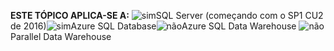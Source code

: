 <Token>**ESTE TÓPICO APLICA-SE A:** ![sim](media/yes.png)SQL Server (começando com o SP1 CU2 de 2016)![sim](media/yes.png)Azure SQL Database![não](media/no.png)Azure SQL Data Warehouse ![não](media/no.png)Parallel Data Warehouse </Token>
